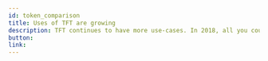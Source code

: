 ```yaml
---
id: token_comparison
title: Uses of TFT are growing
description: TFT continues to have more use-cases. In 2018, all you could do was send TFT from one TFT account to another. But here a few things you can do today.
button: 
link: 
---
```

